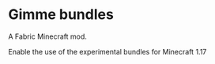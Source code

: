 # Gimme bundles
A Fabric Minecraft mod.

Enable the use of the experimental bundles for Minecraft 1.17